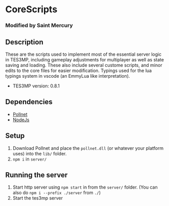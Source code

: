 # CoreScripts
### Modified by Saint Mercury

## Description
These are the scripts used to implement most of the essential server logic in TES3MP, including gameplay adjustments for multiplayer as well as state saving and loading. These also include several custome scripts, and minor edits to the core files for easier modification. Typings used for the lua typings system in vscode (an EmmyLua like interpretation).

* TES3MP version: 0.8.1

## Dependencies

* [Pollnet](https://github.com/probable-basilisk/pollnet/releases)
* [NodeJs](https://nodejs.org/en/)

## Setup

1. Download Pollnet and place the `pollnet.dll` (or whatever your platform uses) into the `lib/` folder.
2. `npm i` in `server/`

## Running the server

1. Start http server using `npm start` in from the `server/` folder. (You can also do `npm i --prefix ./server` from `./`)
2. Start the tes3mp server

